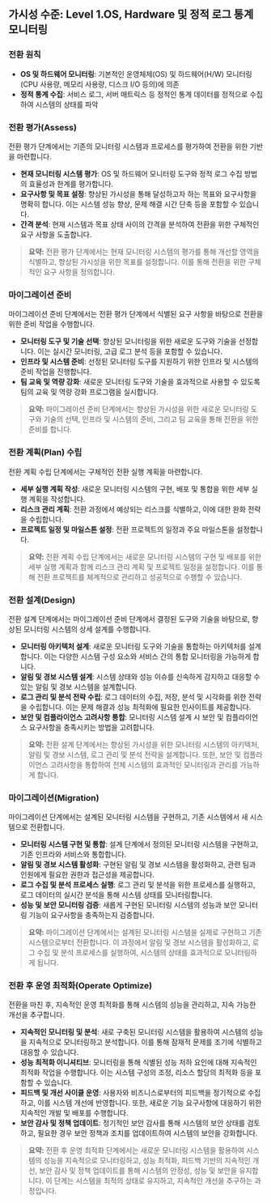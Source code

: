 ## 가시성 수준: Level 1.OS, Hardware 및 정적 로그 통계 모니터링

### 전환 원칙
- **OS 및 하드웨어 모니터링**: 기본적인 운영체제(OS) 및 하드웨어(H/W) 모니터링(CPU 사용량, 메모리 사용량, 디스크 I/O 등의)에 의존 
- **정적 통계 수집**: 서비스 로그, 서버 매트릭스 등 정적인 통계 데이터를 정적으로 수집하여 시스템의 상태를 파악 

### 전환 평가(Assess)
전환 평가 단계에서는 기존의 모니터링 시스템과 프로세스를 평가하여 전환을 위한 기반을 마련합니다.
- **현재 모니터링 시스템 평가**: OS 및 하드웨어 모니터링 도구와 정적 로그 수집 방법의 효율성과 한계를 평가합니다.
- **요구사항 및 목표 설정**: 향상된 가시성을 통해 달성하고자 하는 목표와 요구사항을 명확히 합니다. 이는 시스템 성능 향상, 문제 해결 시간 단축 등을 포함할 수 있습니다.
- **간격 분석**: 현재 시스템과 목표 상태 사이의 간격을 분석하여 전환을 위한 구체적인 요구 사항을 도출합니다.

> **요약:** 전환 평가 단계에서는 현재 모니터링 시스템의 평가를 통해 개선할 영역을 식별하고, 향상된 가시성을 위한 목표를 설정합니다. 이를 통해 전환을 위한 구체적인 요구 사항을 정의합니다.

### 마이그레이션 준비
마이그레이션 준비 단계에서는 전환 평가 단계에서 식별된 요구 사항을 바탕으로 전환을 위한 준비 작업을 수행합니다.
- **모니터링 도구 및 기술 선택**: 향상된 모니터링을 위한 새로운 도구와 기술을 선정합니다. 이는 실시간 모니터링, 고급 로그 분석 등을 포함할 수 있습니다.
- **인프라 및 시스템 준비**: 선정된 모니터링 도구를 지원하기 위한 인프라 및 시스템의 준비 작업을 진행합니다.
- **팀 교육 및 역량 강화**: 새로운 모니터링 도구와 기술을 효과적으로 사용할 수 있도록 팀의 교육 및 역량 강화 프로그램을 실시합니다.

> **요약:** 마이그레이션 준비 단계에서는 향상된 가시성을 위한 새로운 모니터링 도구와 기술의 선택, 인프라 및 시스템의 준비, 그리고 팀 교육을 통해 전환을 위한 준비를 합니다.

### 전환 계획(Plan) 수립
전환 계획 수립 단계에서는 구체적인 전환 실행 계획을 마련합니다.
- **세부 실행 계획 작성**: 새로운 모니터링 시스템의 구현, 배포 및 통합을 위한 세부 실행 계획을 작성합니다.
- **리스크 관리 계획**: 전환 과정에서 예상되는 리스크를 식별하고, 이에 대한 완화 전략을 수립합니다.
- **프로젝트 일정 및 마일스톤 설정**: 전환 프로젝트의 일정과 주요 마일스톤을 설정합니다.

> **요약:** 전환 계획 수립 단계에서는 새로운 모니터링 시스템의 구현 및 배포를 위한 세부 실행 계획과 함께 리스크 관리 계획 및 프로젝트 일정을 설정합니다. 이를 통해 전환 프로젝트를 체계적으로 관리하고 성공적으로 수행할 수 있습니다.

### 전환 설계(Design)
전환 설계 단계에서는 마이그레이션 준비 단계에서 결정된 도구와 기술을 바탕으로, 향상된 모니터링 시스템의 상세 설계를 수행합니다.
- **모니터링 아키텍처 설계**: 새로운 모니터링 도구와 기술을 통합하는 아키텍처를 설계합니다. 이는 다양한 시스템 구성 요소와 서비스 간의 통합 모니터링을 가능하게 합니다.
- **알림 및 경보 시스템 설계**: 시스템 상태와 성능 이슈를 신속하게 감지하고 대응할 수 있는 알림 및 경보 시스템을 설계합니다.
- **로그 관리 및 분석 전략 수립**: 로그 데이터의 수집, 저장, 분석 및 시각화를 위한 전략을 수립합니다. 이는 문제 해결과 성능 최적화에 필요한 인사이트를 제공합니다.
- **보안 및 컴플라이언스 고려사항 통합**: 모니터링 시스템 설계 시 보안 및 컴플라이언스 요구사항을 충족시키는 방법을 고려합니다.

> **요약:** 전환 설계 단계에서는 향상된 가시성을 위한 모니터링 시스템의 아키텍처, 알림 및 경보 시스템, 로그 관리 및 분석 전략을 설계합니다. 또한, 보안 및 컴플라이언스 고려사항을 통합하여 전체 시스템의 효과적인 모니터링과 관리를 가능하게 합니다.

### 마이그레이션(Migration)
마이그레이션 단계에서는 설계된 모니터링 시스템을 구현하고, 기존 시스템에서 새 시스템으로 전환합니다.
- **모니터링 시스템 구현 및 통합**: 설계 단계에서 정의된 모니터링 시스템을 구현하고, 기존 인프라와 서비스와 통합합니다.
- **알림 및 경보 시스템 활성화**: 구현된 알림 및 경보 시스템을 활성화하고, 관련 팀과 인원에게 필요한 권한과 접근성을 제공합니다.
- **로그 수집 및 분석 프로세스 실행**: 로그 관리 및 분석을 위한 프로세스를 실행하고, 로그 데이터의 실시간 분석을 통해 시스템 상태를 모니터링합니다.
- **성능 및 보안 모니터링 검증**: 새롭게 구현된 모니터링 시스템의 성능과 보안 모니터링 기능이 요구사항을 충족하는지 검증합니다.

> **요약:** 마이그레이션 단계에서는 설계된 모니터링 시스템을 실제로 구현하고 기존 시스템으로부터 전환합니다. 이 과정에서 알림 및 경보 시스템을 활성화하고, 로그 수집 및 분석 프로세스를 실행하여, 시스템의 상태를 효과적으로 모니터링하게 됩니다.

### 전환 후 운영 최적화(Operate Optimize)
전환을 마친 후, 지속적인 운영 최적화를 통해 시스템의 성능을 관리하고, 지속 가능한 개선을 추구합니다.
- **지속적인 모니터링 및 분석**: 새로 구축된 모니터링 시스템을 활용하여 시스템의 성능을 지속적으로 모니터링하고 분석합니다. 이를 통해 잠재적 문제를 조기에 식별하고 대응할 수 있습니다.
- **성능 최적화 이니셔티브**: 모니터링을 통해 식별된 성능 저하 요인에 대해 지속적인 최적화 작업을 수행합니다. 이는 시스템 구성의 조정, 리소스 할당의 최적화 등을 포함할 수 있습니다.
- **피드백 및 개선 사이클 운영**: 사용자와 비즈니스로부터의 피드백을 정기적으로 수집하고, 이를 시스템 개선에 반영합니다. 또한, 새로운 기능 요구사항에 대응하기 위한 지속적인 개발 및 배포를 수행합니다.
- **보안 감사 및 정책 업데이트**: 정기적인 보안 감사를 통해 시스템의 보안 상태를 검토하고, 필요한 경우 보안 정책과 조치를 업데이트하여 시스템의 보안을 강화합니다.

> **요약:** 전환 후 운영 최적화 단계에서는 새로운 모니터링 시스템을 활용하여 시스템의 성능을 지속적으로 모니터링하고, 성능 최적화, 피드백 기반의 지속적인 개선, 보안 감사 및 정책 업데이트를 통해 시스템의 안정성, 성능 및 보안을 유지합니다. 이 단계는 시스템을 최적의 상태로 유지하고, 지속적인 개선을 추구하는 과정입니다.

